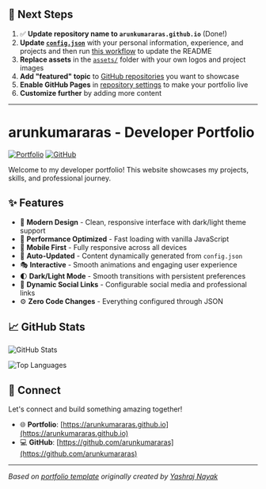 ## 🚀 Next Steps

1. ✅ **Update repository name to `arunkumararas.github.io`** (Done!)
2. **Update [`config.json`](https://github.com/arunkumararas/arunkumararas.github.io/blob/main/config.json)** with your personal information, experience, and projects and then run [this workflow](https://github.com/arunkumararas/arunkumararas.github.io/actions/workflows/update-readme.yml) to update the README
3. **Replace assets** in the [`assets/`](https://github.com/arunkumararas/arunkumararas.github.io/tree/main/assets/) folder with your own logos and project images
4. **Add "featured" topic** to [GitHub repositories](https://github.com/arunkumararas?tab=repositories) you want to showcase
5. **Enable GitHub Pages** in [repository settings](https://github.com/arunkumararas/arunkumararas.github.io/settings/pages) to make your portfolio live
6. **Customize further** by adding more content

---

# arunkumararas - Developer Portfolio

<div align="left">
  
[![Portfolio](https://img.shields.io/badge/🌐_Visit_Portfolio-Live-brightgreen?style=for-the-badge)](https://arunkumararas.github.io)
[![GitHub](https://img.shields.io/badge/GitHub-Profile-181717?style=for-the-badge&logo=github)](https://github.com/arunkumararas)

</div>

Welcome to my developer portfolio! This website showcases my projects, skills, and professional journey.

## ✨ Features

- 🎨 **Modern Design** - Clean, responsive interface with dark/light theme support
- 🚀 **Performance Optimized** - Fast loading with vanilla JavaScript
- 📱 **Mobile First** - Fully responsive across all devices
- 🔄 **Auto-Updated** - Content dynamically generated from `config.json`
- 🎭 **Interactive** - Smooth animations and engaging user experience
- 🌓 **Dark/Light Mode** - Smooth transitions with persistent preferences
- 🔗 **Dynamic Social Links** - Configurable social media and professional links
- ⚙️ **Zero Code Changes** - Everything configured through JSON

## 📈 GitHub Stats

<div align="left">

![GitHub Stats](https://github-readme-stats.vercel.app/api?username=arunkumararas&theme=dark&hide_border=true&include_all_commits=true&count_private=true)

![Top Languages](https://github-readme-stats.vercel.app/api/top-langs/?username=arunkumararas&theme=dark&hide_border=true&include_all_commits=true&count_private=true&layout=compact)

</div>

## 🤝 Connect

Let's connect and build something amazing together!

- 🌐 **Portfolio**: [https://arunkumararas.github.io](https://arunkumararas.github.io)
- 💻 **GitHub**: [https://github.com/arunkumararas](https://github.com/arunkumararas)

---

*Based on [portfolio template](https://github.com/yashrajnayak/developer-portfolio) originally created by [Yashraj Nayak](https://github.com/yashrajnayak)*